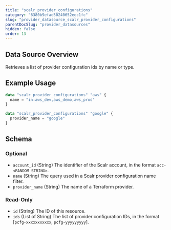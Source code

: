 ```yaml
---
title: "scalr_provider_configurations"
category: "6380b9efad50240652eec1fc"
slug: "provider_datasource_scalr_provider_configurations"
parentDocSlug: "provider_datasources"
hidden: false
order: 13
---
```

## Data Source Overview

Retrieves a list of provider configuration ids by name or type.

## Example Usage

```terraform
data "scalr_provider_configurations" "aws" {
  name = "in:aws_dev,aws_demo,aws_prod"
}

data "scalr_provider_configurations" "google" {
  provider_name = "google"
}
```

<!-- schema generated by tfplugindocs -->
## Schema

### Optional

- `account_id` (String) The identifier of the Scalr account, in the format `acc-<RANDOM STRING>`.
- `name` (String) The query used in a Scalr provider configuration name filter.
- `provider_name` (String) The name of a Terraform provider.

### Read-Only

- `id` (String) The ID of this resource.
- `ids` (List of String) The list of provider configuration IDs, in the format [`pcfg-xxxxxxxxxxx`, `pcfg-yyyyyyyyy`].
